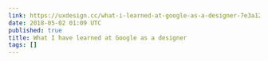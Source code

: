 ```yaml
---
link: https://uxdesign.cc/what-i-learned-at-google-as-a-designer-7e3a12b7a82e
date: 2018-05-02 01:09 UTC
published: true
title: What I have learned at Google as a designer
tags: []
---
```



